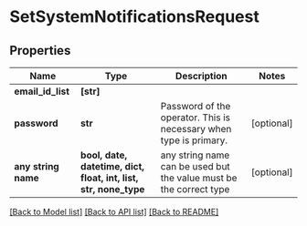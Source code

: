 # SetSystemNotificationsRequest


## Properties
Name | Type | Description | Notes
------------ | ------------- | ------------- | -------------
**email_id_list** | **[str]** |  | 
**password** | **str** | Password of the operator. This is necessary when type is primary. | [optional] 
**any string name** | **bool, date, datetime, dict, float, int, list, str, none_type** | any string name can be used but the value must be the correct type | [optional]

[[Back to Model list]](../README.md#documentation-for-models) [[Back to API list]](../README.md#documentation-for-api-endpoints) [[Back to README]](../README.md)


